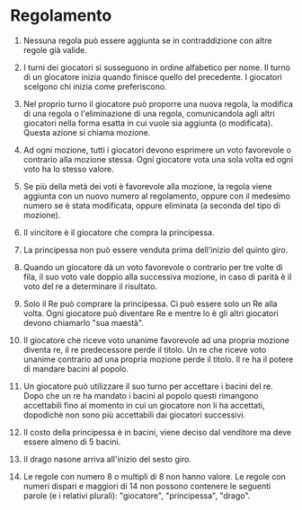 # Regolamento

1. Nessuna regola può essere aggiunta se in contraddizione con altre regole già valide.

2. I turni dei giocatori si susseguono in ordine alfabetico per nome. Il turno di un giocatore inizia quando finisce quello del precedente. I giocatori scelgono chi inizia come preferiscono.

3. Nel proprio turno il giocatore può proporre una nuova regola, la modifica di una regola o l'eliminazione di una regola, comunicandola agli altri giocatori nella forma esatta in cui vuole sia aggiunta (o modificata). Questa azione si chiama mozione.

4. Ad ogni mozione, tutti i giocatori devono esprimere un voto favorevole o contrario alla mozione stessa. Ogni giocatore vota una sola volta ed ogni voto ha lo stesso valore.

5. Se più della metà dei voti è favorevole alla mozione, la regola viene aggiunta con un nuovo numero al regolamento, oppure con il medesimo numero se è stata modificata, oppure eliminata (a seconda del tipo di mozione).

6. Il vincitore è il giocatore che compra la principessa.

7. La principessa non può essere venduta prima dell'inizio del quinto giro.

8. Quando un giocatore dà un voto favorevole o contrario per tre volte di fila, il suo voto vale doppio alla successiva mozione, in caso di parità è il voto del re a determinare il risultato.

9. Solo il Re può comprare la principessa. Ci può essere solo un Re alla volta. Ogni giocatore può diventare Re e mentre lo è gli altri giocatori devono chiamarlo "sua maestà".

10. Il giocatore che riceve voto unanime favorevole ad una propria mozione diventa re, il re predecessore perde il titolo. Un re che riceve voto unanime contrario ad una propria mozione perde il titolo. Il re ha il potere di mandare bacini al popolo.

11. Un giocatore può utilizzare il suo turno per accettare i bacini del re. Dopo che un re ha mandato i bacini al popolo questi rimangono accettabili fino al momento in cui un giocatore non li ha accettati, dopodichè non sono più accettabili dai giocatori successivi.

12. Il costo della principessa è in bacini, viene deciso dal venditore ma deve essere almeno di 5 bacini.

13. Il drago nasone arriva all'inizio del sesto giro.

14. Le regole con numero 8 o multipli di 8 non hanno valore. Le regole con numeri dispari e maggiori di 14 non possono contenere le seguenti parole (e i relativi plurali): "giocatore", "principessa", "drago".
